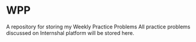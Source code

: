 # WPP
A repository for storing my Weekly Practice Problems
All practice problems discussed on Internshal platform will be stored here.
